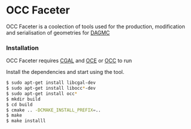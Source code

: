 # OCC Faceter

OCC Faceter is a coolection of tools used for the production, modification and serialisation of geometries for [DAGMC](https://svalinn.github.io/DAGMC/)


### Installation

OCC Faceter requires [CGAL](https://cgal.org/) and [OCE](https://github.com/tpaviot/oce) or [OCC](https://www.opencascade.com) to run

Install the dependencies and start using the tool.

```sh
$ sudo apt-get install libcgal-dev
$ sudo apt-get install libocc*-dev
$ sudo apt-get install occ*
$ mkdir build
$ cd build
$ cmake .. -DCMAKE_INSTALL_PREFIX=..
$ make
$ make installl
```
